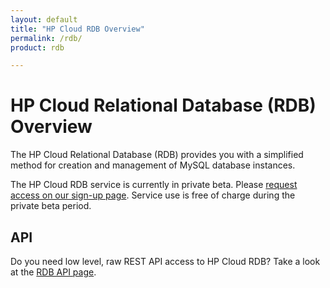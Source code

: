 ```yaml
---
layout: default
title: "HP Cloud RDB Overview"
permalink: /rdb/
product: rdb

---
```

# HP Cloud Relational Database (RDB) Overview

The HP Cloud Relational Database (RDB) provides you with a simplified method for creation and management of MySQL database instances.  

The HP Cloud RDB service is currently in private beta.  Please [request access on our sign-up page](https://account.hpcloud.com/cases/betarequest/dbaas).  Service use is free of charge during the private beta period.

## API
Do you need low level, raw REST API access to HP Cloud RDB?  Take a look at the [RDB API page](/api/dbaas/).
